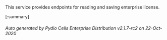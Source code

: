 






This service provides endpoints for reading and saving enterprise license.

[:summary]

###### Auto generated by Pydio Cells Enterprise Distribution v2.1.7-rc2 on 22-Oct-2020
